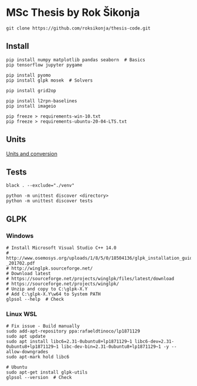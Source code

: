# MSc Thesis by Rok Šikonja

    git clone https://github.com/roksikonja/thesis-code.git

## Install
    
    pip install numpy matplotlib pandas seaborn  # Basics 
    pip tensorflow jupyter pygame
    
    pip install pyomo
    pip install glpk mosek  # Solvers
    
    pip install grid2op
    
    pip install l2rpn-baselines
    pip install imageio
        
    pip freeze > requirements-win-10.txt
    pip freeze > requirements-ubuntu-20-04-LTS.txt

    
## Units

[Units and conversion](https://pandapower.readthedocs.io/en/v2.2.2/elements/line.html)


## Tests
    black . --exclude="./venv"
    
    python -m unittest discover <directory>
    python -m unittest discover tests
    
## GLPK

### Windows
    
    # Install Microsoft Visual Studio C++ 14.0
    # http://www.osemosys.org/uploads/1/8/5/0/18504136/glpk_installation_guide_for_windows10_-_201702.pdf
    # http://winglpk.sourceforge.net/
    # Download latest 
    # https://sourceforge.net/projects/winglpk/files/latest/download
    # https://sourceforge.net/projects/winglpk/
    # Unzip and copy to C:\glpk-X.Y
    # Add C:\glpk-X.Y\w64 to System PATH
    glpsol --help  # Check
    
### Linux WSL
    
    # Fix issue - Build manually
    sudo add-apt-repository ppa:rafaeldtinoco/lp1871129
    sudo apt update
    sudo apt install libc6=2.31-0ubuntu8+lp1871129~1 libc6-dev=2.31-0ubuntu8+lp1871129~1 libc-dev-bin=2.31-0ubuntu8+lp1871129~1 -y --allow-downgrades
    sudo apt-mark hold libc6
    
    # Ubuntu
    sudo apt-get install glpk-utils
    glpsol --version  # Check
    